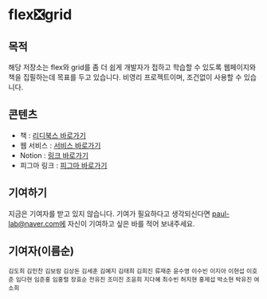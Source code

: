 # flex❎grid

## 목적

해당 저장소는 flex와 grid를 좀 더 쉽게 개발자가 접하고 학습할 수 있도록 웹페이지와 책을 집필하는데 목표를 두고 있습니다. 비영리 프로젝트이며, 조건없이 사용할 수 있습니다.

## 콘텐츠

- 책 : [리디북스 바로가기](https://ridibooks.com/books/2773000058)
- 웹 서비스 : [서비스 바로가기](https://flexngrid.com/)
- Notion : [링크 바로가기](https://paullabworkspace.notion.site/flex-grid-e5bdea43ba4f427990ff8666ea53ec56)
- 피그마 링크 : [피그마 바로가기](https://www.figma.com/file/ZJ95eCOKHKWwM79IEdHo9I/flex-x-grid-UI?node-id=0%3A1)

## 기여하기

지금은 기여자를 받고 있지 않습니다. 기여가 필요하다고 생각되신다면 paul-lab@naver.com에 자신이 기여하고 싶은 바를 적어 보내주세요.

## 기여자(이름순)

`김도희`
`김민찬`
`김보람`
`김상돈`
`김세훈`
`김예지`
`김태희`
`김희진`
`류재준`
`윤수영`
`이수빈`
`이지아`
`이현섭`
`이호준`
`임다현`
`임준홍`
`임홍렬`
`장효순`
`전유진`
`조미진`
`조윤희`
`지다혜`
`최수빈`
`허지현`
`홍제섭`
`박소현`
`박유진`
`여소희`
